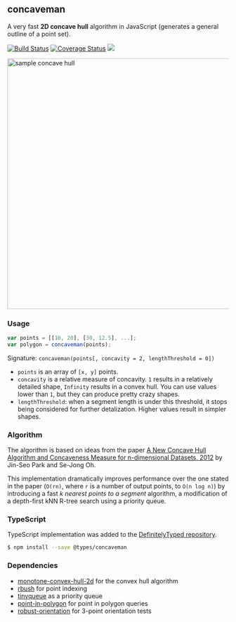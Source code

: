 ## concaveman

A very fast **2D concave hull** algorithm in JavaScript (generates a general outline of a point set).

[![Build Status](https://travis-ci.org/mapbox/concaveman.svg?branch=master)](https://travis-ci.org/mapbox/concaveman)
[![Coverage Status](https://coveralls.io/repos/github/mapbox/concaveman/badge.svg?branch=master)](https://coveralls.io/github/mapbox/concaveman?branch=master)
[![](https://img.shields.io/badge/simply-awesome-brightgreen.svg)](https://github.com/mourner/projects)

<img width="570" alt="sample concave hull" src="https://cloud.githubusercontent.com/assets/25395/12975726/ada2ad10-d0c6-11e5-96c8-6e42c995e0e2.png">

### Usage

```js
var points = [[10, 20], [30, 12.5], ...];
var polygon = concaveman(points);
```

Signature: `concaveman(points[, concavity = 2, lengthThreshold = 0])`

- `points` is an array of `[x, y]` points.
- `concavity` is a relative measure of concavity. `1` results in a relatively detailed shape, `Infinity` results in a convex hull.
You can use values lower than `1`, but they can produce pretty crazy shapes.
- `lengthThreshold`: when a segment length is under this threshold, it stops being considered for further detalization.
Higher values result in simpler shapes.

### Algorithm

The algorithm is based on ideas from the paper [A New Concave Hull Algorithm and Concaveness Measure
for n-dimensional Datasets, 2012](http://www.iis.sinica.edu.tw/page/jise/2012/201205_10.pdf)
by Jin-Seo Park and Se-Jong Oh.

This implementation dramatically improves performance over the one stated in the paper
(`O(rn)`, where `r` is a number of output points, to `O(n log n)`)
by introducing a fast _k nearest points to a segment_ algorithm,
a modification of a depth-first kNN R-tree search using a priority queue.

### TypeScript

TypeScript implementation was added to the [DefinitelyTyped repository](https://github.com/DefinitelyTyped/DefinitelyTyped).

```bash
$ npm install --save @types/concaveman
```

### Dependencies

- [monotone-convex-hull-2d](https://github.com/mikolalysenko/monotone-convex-hull-2d) for the convex hull algorithm
- [rbush](https://github.com/mourner/rbush) for point indexing
- [tinyqueue](https://github.com/mourner/tinyqueue) as a priority queue
- [point-in-polygon](https://github.com/substack/point-in-polygon) for point in polygon queries
- [robust-orientation](https://github.com/mikolalysenko/robust-orientation) for 3-point orientation tests
